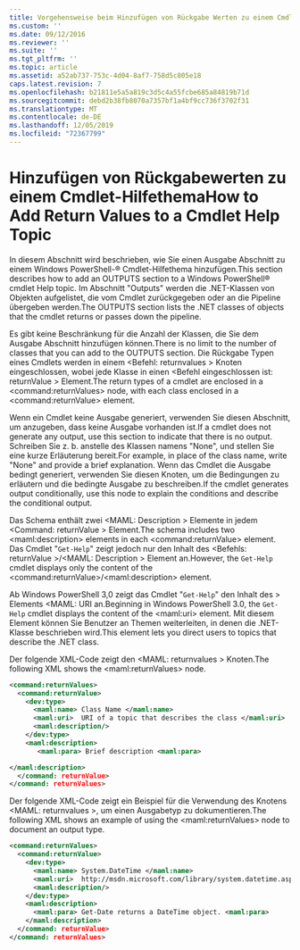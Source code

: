 ```yaml
---
title: Vorgehensweise beim Hinzufügen von Rückgabe Werten zu einem Cmdlet-Hilfethema | Microsoft-Dokumentation
ms.custom: ''
ms.date: 09/12/2016
ms.reviewer: ''
ms.suite: ''
ms.tgt_pltfrm: ''
ms.topic: article
ms.assetid: a52ab737-753c-4d04-8af7-758d5c805e18
caps.latest.revision: 7
ms.openlocfilehash: b21811e5a5a819c3d5c4a55fcbe685a84819b71d
ms.sourcegitcommit: debd2b38fb8070a7357bf1a4bf9cc736f3702f31
ms.translationtype: MT
ms.contentlocale: de-DE
ms.lasthandoff: 12/05/2019
ms.locfileid: "72367799"
---
```

# <a name="how-to-add-return-values-to-a-cmdlet-help-topic"></a><span data-ttu-id="68bee-102">Hinzufügen von Rückgabewerten zu einem Cmdlet-Hilfethema</span><span class="sxs-lookup"><span data-stu-id="68bee-102">How to Add Return Values to a Cmdlet Help Topic</span></span>

<span data-ttu-id="68bee-103">In diesem Abschnitt wird beschrieben, wie Sie einen Ausgabe Abschnitt zu einem Windows PowerShell-® Cmdlet-Hilfethema hinzufügen.</span><span class="sxs-lookup"><span data-stu-id="68bee-103">This section describes how to add an OUTPUTS section to a Windows PowerShell® cmdlet Help topic.</span></span> <span data-ttu-id="68bee-104">Im Abschnitt "Outputs" werden die .NET-Klassen von Objekten aufgelistet, die vom Cmdlet zurückgegeben oder an die Pipeline übergeben werden.</span><span class="sxs-lookup"><span data-stu-id="68bee-104">The OUTPUTS section lists the .NET classes of objects that the cmdlet returns or passes down the pipeline.</span></span>

<span data-ttu-id="68bee-105">Es gibt keine Beschränkung für die Anzahl der Klassen, die Sie dem Ausgabe Abschnitt hinzufügen können.</span><span class="sxs-lookup"><span data-stu-id="68bee-105">There is no limit to the number of classes that you can add to the OUTPUTS section.</span></span> <span data-ttu-id="68bee-106">Die Rückgabe Typen eines Cmdlets werden in einem \<Befehl: returnvalues > Knoten eingeschlossen, wobei jede Klasse in einen \<Befehl eingeschlossen ist: returnValue > Element.</span><span class="sxs-lookup"><span data-stu-id="68bee-106">The return types of a cmdlet are enclosed in a \<command:returnValues> node, with each class enclosed in a \<command:returnValue> element.</span></span>

<span data-ttu-id="68bee-107">Wenn ein Cmdlet keine Ausgabe generiert, verwenden Sie diesen Abschnitt, um anzugeben, dass keine Ausgabe vorhanden ist.</span><span class="sxs-lookup"><span data-stu-id="68bee-107">If a cmdlet does not generate any output, use this section to indicate that there is no output.</span></span> <span data-ttu-id="68bee-108">Schreiben Sie z. b. anstelle des Klassen namens "None", und stellen Sie eine kurze Erläuterung bereit.</span><span class="sxs-lookup"><span data-stu-id="68bee-108">For example, in place of the class name, write "None" and provide a brief explanation.</span></span> <span data-ttu-id="68bee-109">Wenn das Cmdlet die Ausgabe bedingt generiert, verwenden Sie diesen Knoten, um die Bedingungen zu erläutern und die bedingte Ausgabe zu beschreiben.</span><span class="sxs-lookup"><span data-stu-id="68bee-109">If the cmdlet generates output conditionally, use this node to explain the conditions and describe the conditional output.</span></span>

<span data-ttu-id="68bee-110">Das Schema enthält zwei \<MAML: Description > Elemente in jedem \<Command: returnValue > Element.</span><span class="sxs-lookup"><span data-stu-id="68bee-110">The schema includes two \<maml:description> elements in each \<command:returnValue> element.</span></span> <span data-ttu-id="68bee-111">Das Cmdlet "`Get-Help`" zeigt jedoch nur den Inhalt des \<Befehls: returnValue >/\<MAML: Description > Element an.</span><span class="sxs-lookup"><span data-stu-id="68bee-111">However, the `Get-Help` cmdlet displays only the content of the \<command:returnValue>/\<maml:description> element.</span></span>

<span data-ttu-id="68bee-112">Ab Windows PowerShell 3,0 zeigt das Cmdlet "`Get-Help`" den Inhalt des > Elements \<MAML: URI an.</span><span class="sxs-lookup"><span data-stu-id="68bee-112">Beginning in Windows PowerShell 3.0, the `Get-Help` cmdlet displays the content of the \<maml:uri> element.</span></span> <span data-ttu-id="68bee-113">Mit diesem Element können Sie Benutzer an Themen weiterleiten, in denen die .NET-Klasse beschrieben wird.</span><span class="sxs-lookup"><span data-stu-id="68bee-113">This element lets you direct users to topics that describe the .NET class.</span></span>

<span data-ttu-id="68bee-114">Der folgende XML-Code zeigt den \<MAML: returnvalues > Knoten.</span><span class="sxs-lookup"><span data-stu-id="68bee-114">The following XML shows the \<maml:returnValues> node.</span></span>

```xml
<command:returnValues>
  <command:returnValue>
    <dev:type>
      <maml:name> Class Name </maml:name>
      <maml:uri>  URI of a topic that describes the class </maml:uri>
      <maml:description/>
    </dev:type>
    <maml:description>
       <maml:para> Brief description <maml:para>

</maml:description>
  </command: returnValue>
</command: returnValues>
```

<span data-ttu-id="68bee-115">Der folgende XML-Code zeigt ein Beispiel für die Verwendung des Knotens \<MAML: returnvalues >, um einen Ausgabetyp zu dokumentieren.</span><span class="sxs-lookup"><span data-stu-id="68bee-115">The following XML shows an example of using the \<maml:returnValues> node to document an output type.</span></span>

```xml
<command:returnValues>
  <command:returnValue>
    <dev:type>
      <maml:name> System.DateTime </maml:name>
      <maml:uri>  http://msdn.microsoft.com/library/system.datetime.aspx </maml:uri>
      <maml:description/>
    </dev:type>
    <maml:description>
      <maml:para> Get-Date returns a DateTime object. <maml:para>
    </maml:description>
  </command: returnValue>
</command: returnValues>
```



